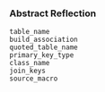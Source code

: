 ### Abstract Reflection

```
table_name
build_association
quoted_table_name
primary_key_type
class_name
join_keys
source_macro
```
